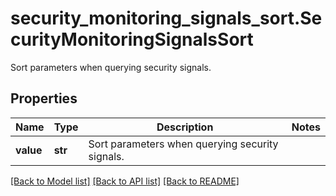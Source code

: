 # security_monitoring_signals_sort.SecurityMonitoringSignalsSort

Sort parameters when querying security signals.
## Properties
Name | Type | Description | Notes
------------ | ------------- | ------------- | -------------
**value** | **str** | Sort parameters when querying security signals. | 

[[Back to Model list]](README.md#documentation-for-models) [[Back to API list]](README.md#documentation-for-api-endpoints) [[Back to README]](README.md)


